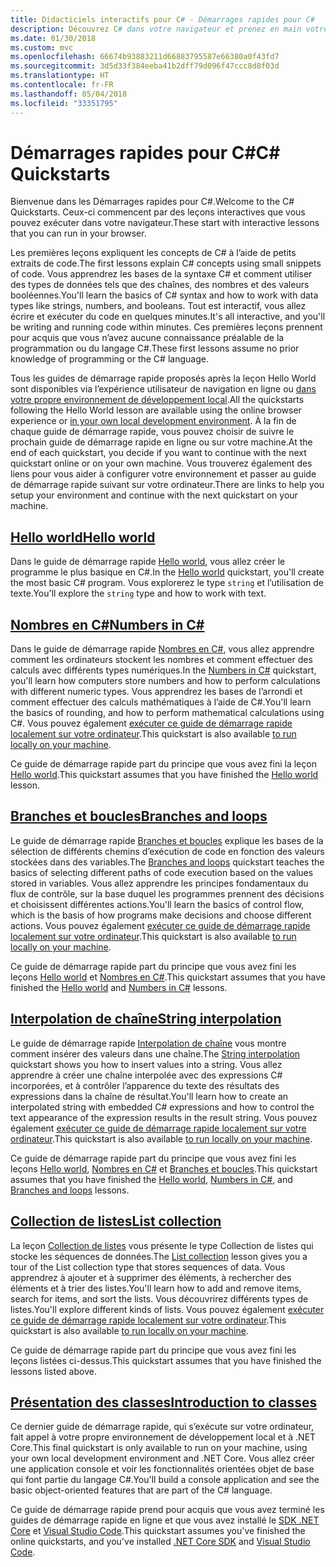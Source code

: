 ```yaml
---
title: Didacticiels interactifs pour C# - Démarrages rapides pour C#
description: Découvrez C# dans votre navigateur et prenez en main votre propre environnement de développement
ms.date: 01/30/2018
ms.custom: mvc
ms.openlocfilehash: 66674b93883211d66883795587e66380a0f43fd7
ms.sourcegitcommit: 3d5d33f384eeba41b2dff79d096f47ccc8d8f03d
ms.translationtype: HT
ms.contentlocale: fr-FR
ms.lasthandoff: 05/04/2018
ms.locfileid: "33351795"
---
```

# <a name="c-quickstarts"></a><span data-ttu-id="f847e-103">Démarrages rapides pour C#</span><span class="sxs-lookup"><span data-stu-id="f847e-103">C# Quickstarts</span></span> #

<span data-ttu-id="f847e-104">Bienvenue dans les Démarrages rapides pour C#.</span><span class="sxs-lookup"><span data-stu-id="f847e-104">Welcome to the C# Quickstarts.</span></span> <span data-ttu-id="f847e-105">Ceux-ci commencent par des leçons interactives que vous pouvez exécuter dans votre navigateur.</span><span class="sxs-lookup"><span data-stu-id="f847e-105">These start with interactive lessons that you can run in your browser.</span></span>

<span data-ttu-id="f847e-106">Les premières leçons expliquent les concepts de C# à l’aide de petits extraits de code.</span><span class="sxs-lookup"><span data-stu-id="f847e-106">The first lessons explain C# concepts using small snippets of code.</span></span> <span data-ttu-id="f847e-107">Vous apprendrez les bases de la syntaxe C# et comment utiliser des types de données tels que des chaînes, des nombres et des valeurs booléennes.</span><span class="sxs-lookup"><span data-stu-id="f847e-107">You'll learn the basics of C# syntax and how to work with data types like strings, numbers, and booleans.</span></span> <span data-ttu-id="f847e-108">Tout est interactif, vous allez écrire et exécuter du code en quelques minutes.</span><span class="sxs-lookup"><span data-stu-id="f847e-108">It's all interactive, and you'll be writing and running code within minutes.</span></span> <span data-ttu-id="f847e-109">Ces premières leçons prennent pour acquis que vous n’avez aucune connaissance préalable de la programmation ou du langage C#.</span><span class="sxs-lookup"><span data-stu-id="f847e-109">These first lessons assume no prior knowledge of programming or the C# language.</span></span>

<span data-ttu-id="f847e-110">Tous les guides de démarrage rapide proposés après la leçon Hello World sont disponibles via l’expérience utilisateur de navigation en ligne ou [dans votre propre environnement de développement local](local-environment.md).</span><span class="sxs-lookup"><span data-stu-id="f847e-110">All the quickstarts following the Hello World lesson are available using the online browser experience or [in your own local development environment](local-environment.md).</span></span> <span data-ttu-id="f847e-111">À la fin de chaque guide de démarrage rapide, vous pouvez choisir de suivre le prochain guide de démarrage rapide en ligne ou sur votre machine.</span><span class="sxs-lookup"><span data-stu-id="f847e-111">At the end of each quickstart, you decide if you want to continue with the next quickstart online or on your own machine.</span></span> <span data-ttu-id="f847e-112">Vous trouverez également des liens pour vous aider à configurer votre environnement et passer au guide de démarrage rapide suivant sur votre ordinateur.</span><span class="sxs-lookup"><span data-stu-id="f847e-112">There are links to help you setup your environment and continue with the next quickstart on your machine.</span></span>

## <a name="hello-worldhello-worldyml"></a>[<span data-ttu-id="f847e-113">Hello world</span><span class="sxs-lookup"><span data-stu-id="f847e-113">Hello world</span></span>](hello-world.yml)

<span data-ttu-id="f847e-114">Dans le guide de démarrage rapide [Hello world](hello-world.yml), vous allez créer le programme le plus basique en C#.</span><span class="sxs-lookup"><span data-stu-id="f847e-114">In the [Hello world](hello-world.yml) quickstart, you'll create the most basic C# program.</span></span> <span data-ttu-id="f847e-115">Vous explorerez le type `string` et l’utilisation de texte.</span><span class="sxs-lookup"><span data-stu-id="f847e-115">You'll explore the `string` type and how to work with text.</span></span>

## <a name="numbers-in-cnumbers-in-csharpyml"></a>[<span data-ttu-id="f847e-116">Nombres en C#</span><span class="sxs-lookup"><span data-stu-id="f847e-116">Numbers in C#</span></span>](numbers-in-csharp.yml)

<span data-ttu-id="f847e-117">Dans le guide de démarrage rapide [Nombres en C#](numbers-in-csharp.yml), vous allez apprendre comment les ordinateurs stockent les nombres et comment effectuer des calculs avec différents types numériques.</span><span class="sxs-lookup"><span data-stu-id="f847e-117">In the [Numbers in C#](numbers-in-csharp.yml) quickstart, you'll learn how computers store numbers and how to perform calculations with different numeric types.</span></span> <span data-ttu-id="f847e-118">Vous apprendrez les bases de l’arrondi et comment effectuer des calculs mathématiques à l’aide de C#.</span><span class="sxs-lookup"><span data-stu-id="f847e-118">You'll learn the basics of rounding, and how to perform mathematical calculations using C#.</span></span> <span data-ttu-id="f847e-119">Vous pouvez également [exécuter ce guide de démarrage rapide localement sur votre ordinateur](numbers-in-csharp-local.md).</span><span class="sxs-lookup"><span data-stu-id="f847e-119">This quickstart is also available [to run locally on your machine](numbers-in-csharp-local.md).</span></span>

<span data-ttu-id="f847e-120">Ce guide de démarrage rapide part du principe que vous avez fini la leçon [Hello world](hello-world.yml).</span><span class="sxs-lookup"><span data-stu-id="f847e-120">This quickstart assumes that you have finished the [Hello world](hello-world.yml) lesson.</span></span>

## <a name="branches-and-loopsbranches-and-loopsyml"></a>[<span data-ttu-id="f847e-121">Branches et boucles</span><span class="sxs-lookup"><span data-stu-id="f847e-121">Branches and loops</span></span>](branches-and-loops.yml)

<span data-ttu-id="f847e-122">Le guide de démarrage rapide [Branches et boucles](branches-and-loops.yml) explique les bases de la sélection de différents chemins d’exécution de code en fonction des valeurs stockées dans des variables.</span><span class="sxs-lookup"><span data-stu-id="f847e-122">The [Branches and loops](branches-and-loops.yml) quickstart teaches the basics of selecting different paths of code execution based on the values stored in variables.</span></span> <span data-ttu-id="f847e-123">Vous allez apprendre les principes fondamentaux du flux de contrôle, sur la base duquel les programmes prennent des décisions et choisissent différentes actions.</span><span class="sxs-lookup"><span data-stu-id="f847e-123">You'll learn the basics of control flow, which is the basis of how programs make decisions and choose different actions.</span></span> <span data-ttu-id="f847e-124">Vous pouvez également [exécuter ce guide de démarrage rapide localement sur votre ordinateur](branches-and-loops-local.md).</span><span class="sxs-lookup"><span data-stu-id="f847e-124">This quickstart is also available [to run locally on your machine](branches-and-loops-local.md).</span></span>

<span data-ttu-id="f847e-125">Ce guide de démarrage rapide part du principe que vous avez fini les leçons [Hello world](hello-world.yml) et [Nombres en C#](numbers-in-csharp.yml).</span><span class="sxs-lookup"><span data-stu-id="f847e-125">This quickstart assumes that you have finished the [Hello world](hello-world.yml) and [Numbers in C#](numbers-in-csharp.yml) lessons.</span></span>

## <a name="string-interpolationinterpolated-stringsyml"></a>[<span data-ttu-id="f847e-126">Interpolation de chaîne</span><span class="sxs-lookup"><span data-stu-id="f847e-126">String interpolation</span></span>](interpolated-strings.yml)

<span data-ttu-id="f847e-127">Le guide de démarrage rapide [Interpolation de chaîne](interpolated-strings.yml) vous montre comment insérer des valeurs dans une chaîne.</span><span class="sxs-lookup"><span data-stu-id="f847e-127">The [String interpolation](interpolated-strings.yml) quickstart shows you how to insert values into a string.</span></span> <span data-ttu-id="f847e-128">Vous allez apprendre à créer une chaîne interpolée avec des expressions C# incorporées, et à contrôler l’apparence du texte des résultats des expressions dans la chaîne de résultat.</span><span class="sxs-lookup"><span data-stu-id="f847e-128">You'll learn how to create an interpolated string with embedded C# expressions and how to control the text appearance of the expression results in the result string.</span></span> <span data-ttu-id="f847e-129">Vous pouvez également [exécuter ce guide de démarrage rapide localement sur votre ordinateur](interpolated-strings-local.md).</span><span class="sxs-lookup"><span data-stu-id="f847e-129">This quickstart is also available [to run locally on your machine](interpolated-strings-local.md).</span></span>

<span data-ttu-id="f847e-130">Ce guide de démarrage rapide part du principe que vous avez fini les leçons [Hello world](hello-world.yml), [Nombres en C#](numbers-in-csharp.yml) et [Branches et boucles](branches-and-loops.yml).</span><span class="sxs-lookup"><span data-stu-id="f847e-130">This quickstart assumes that you have finished the [Hello world](hello-world.yml), [Numbers in C#](numbers-in-csharp.yml), and [Branches and loops](branches-and-loops.yml) lessons.</span></span>

## <a name="list-collectionlist-collectionyml"></a>[<span data-ttu-id="f847e-131">Collection de listes</span><span class="sxs-lookup"><span data-stu-id="f847e-131">List collection</span></span>](list-collection.yml)

<span data-ttu-id="f847e-132">La leçon [Collection de listes](list-collection.yml) vous présente le type Collection de listes qui stocke les séquences de données.</span><span class="sxs-lookup"><span data-stu-id="f847e-132">The [List collection](list-collection.yml) lesson gives you a tour of the List collection type that stores sequences of data.</span></span> <span data-ttu-id="f847e-133">Vous apprendrez à ajouter et à supprimer des éléments, à rechercher des éléments et à trier des listes.</span><span class="sxs-lookup"><span data-stu-id="f847e-133">You'll learn how to add and remove items, search for items, and sort the lists.</span></span> <span data-ttu-id="f847e-134">Vous découvrirez différents types de listes.</span><span class="sxs-lookup"><span data-stu-id="f847e-134">You'll explore different kinds of lists.</span></span> <span data-ttu-id="f847e-135">Vous pouvez également [exécuter ce guide de démarrage rapide localement sur votre ordinateur](arrays-and-collections.md).</span><span class="sxs-lookup"><span data-stu-id="f847e-135">This quickstart is also available [to run locally on your machine](arrays-and-collections.md).</span></span>

<span data-ttu-id="f847e-136">Ce guide de démarrage rapide part du principe que vous avez fini les leçons listées ci-dessus.</span><span class="sxs-lookup"><span data-stu-id="f847e-136">This quickstart assumes that you have finished the lessons listed above.</span></span>

## <a name="introduction-to-classesintroduction-to-classesmd"></a>[<span data-ttu-id="f847e-137">Présentation des classes</span><span class="sxs-lookup"><span data-stu-id="f847e-137">Introduction to classes</span></span>](introduction-to-classes.md)

<span data-ttu-id="f847e-138">Ce dernier guide de démarrage rapide, qui s’exécute sur votre ordinateur, fait appel à votre propre environnement de développement local et à .NET Core.</span><span class="sxs-lookup"><span data-stu-id="f847e-138">This final quickstart is only available to run on your machine, using your own local development environment and .NET Core.</span></span>
<span data-ttu-id="f847e-139">Vous allez créer une application console et voir les fonctionnalités orientées objet de base qui font partie du langage C#.</span><span class="sxs-lookup"><span data-stu-id="f847e-139">You'll build a console application and see the basic object-oriented features that are part of the C# language.</span></span>

<span data-ttu-id="f847e-140">Ce guide de démarrage rapide prend pour acquis que vous avez terminé les guides de démarrage rapide en ligne et que vous avez installé le [SDK .NET Core](http://dot.net/core) et [Visual Studio Code](https://code.visualstudio.com/).</span><span class="sxs-lookup"><span data-stu-id="f847e-140">This quickstart assumes you've finished the online quickstarts, and you've installed [.NET Core SDK](http://dot.net/core) and [Visual Studio Code](https://code.visualstudio.com/).</span></span>